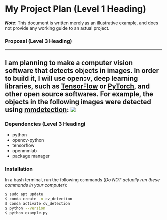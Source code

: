 # My Project Plan (Level 1 Heading)
***Note***: This document is written merely as an illustrative example, and does not provide any working guide to an actual project.

### Proposal (Level 3 Heading)
---
I am planning to make a computer vision software that detects objects in images.
In order to build it, I will use opencv, deep learning libraries, such as [TensorFlow](http:gachon.ac.kr) or [PyTorch](http:gachon.ac.kr), and other open source softwares.
For example, the objects in the following images were detected using [mmdetection](http:gachon.ac.kr):
![](https://user-images.githubusercontent.com/12907710/137271636-56ba1cd2-b110-4812-8221-b4c120320aa9.png)
---

### Dependencies (Level 3 Heading)

- python
- opencv-python
- tensorflow
- openmmlab
- package manager

### Installation

In a bash terminal, run the following commands (*Do NOT actually run these commands in your computer*):

```bash
$ sudo apt update 
$ conda create -n cv_detection 
$ conda activate cv_detection 
$ python --version 
$ python example.py

